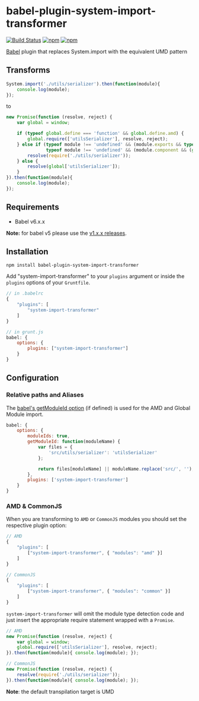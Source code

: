 # babel-plugin-system-import-transformer
[![Build Status](https://travis-ci.org/thgreasi/babel-plugin-system-import-transformer.svg?branch=master)](https://travis-ci.org/thgreasi/babel-plugin-system-import-transformer)
[![npm](https://img.shields.io/npm/v/babel-plugin-system-import-transformer.svg)](https://www.npmjs.com/package/babel-plugin-system-import-transformer)
[![npm](https://img.shields.io/npm/dm/babel-plugin-system-import-transformer.svg)](https://www.npmjs.com/package/babel-plugin-system-import-transformer)

[Babel](https://babeljs.io/) plugin that replaces System.import with the equivalent UMD pattern

## Transforms

```js
System.import('./utils/serializer').then(function(module){
    console.log(module);
});
```
to
```js
new Promise(function (resolve, reject) {
    var global = window;

    if (typeof global.define === 'function' && global.define.amd) {
        global.require(['utilsSerializer'], resolve, reject);
    } else if (typeof module !== 'undefined' && (module.exports && typeof require !== 'undefined') ||
               typeof module !== 'undefined' && (module.component && (global.require && global.require.loader === 'component'))) {
        resolve(require('./utils/serializer'));
    } else {
        resolve(global['utilsSerializer']);
    }
}).then(function(module){
    console.log(module);
});
```

## Requirements

- Babel v6.x.x

**Note:** for babel v5 please use the [v1.x.x releases](https://github.com/thgreasi/babel-plugin-system-import-transformer/tree/v1.x.x-stable).

## Installation

`npm install babel-plugin-system-import-transformer`

Add "system-import-transformer" to your `plugins` argument or inside the `plugins` options of your `Gruntfile`.

```js
// in .babelrc
{
    "plugins": [
        "system-import-transformer"
    ]
}

// in grunt.js
babel: {
    options: {
        plugins: ["system-import-transformer"]
    }
}
```

## Configuration

### Relative paths and Aliases

The [babel's getModuleId option](http://babeljs.io/docs/usage/options/#formatting-options) (if defined) is used for the AMD and Global Module import.

```js
babel: {
    options: {
        moduleIds: true,
        getModuleId: function(moduleName) {
            var files = {
                'src/utils/serializer': 'utilsSerializer'
            };

            return files[moduleName] || moduleName.replace('src/', '');
        },
        plugins: ['system-import-transformer']
    }
}
```

### AMD & CommonJS

When you are transforming to `AMD` or `CommonJS` modules you should set the respective plugin option:
```js
// AMD
{
    "plugins": [
        ["system-import-transformer", { "modules": "amd" }]
    ]
}

// CommonJS
{
    "plugins": [
        ["system-import-transformer", { "modules": "common" }]
    ]
}
```
`system-import-transformer` will omit the module type detection code and just insert the appropriate require statement wrapped with a `Promise`.
```js
// AMD
new Promise(function (resolve, reject) {
    var global = window;
    global.require(['utilsSerializer'], resolve, reject);
}).then(function(module){ console.log(module); });

// CommonJS
new Promise(function (resolve, reject) {
    resolve(require('./utils/serializer'));
}).then(function(module){ console.log(module); });
```

**Note**: the default transpilation target is UMD
